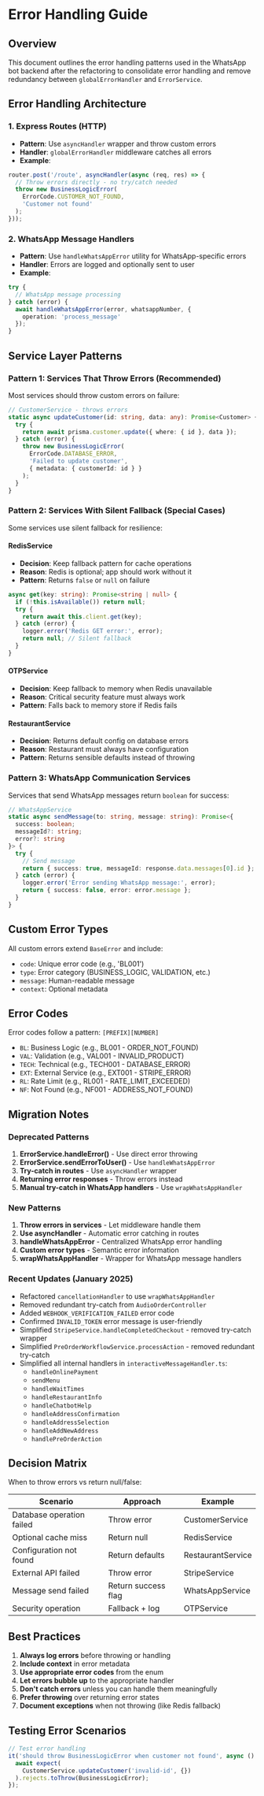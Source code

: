# Error Handling Guide

## Overview

This document outlines the error handling patterns used in the WhatsApp bot backend after the refactoring to consolidate error handling and remove redundancy between `globalErrorHandler` and `ErrorService`.

## Error Handling Architecture

### 1. Express Routes (HTTP)
- **Pattern**: Use `asyncHandler` wrapper and throw custom errors
- **Handler**: `globalErrorHandler` middleware catches all errors
- **Example**:
```typescript
router.post('/route', asyncHandler(async (req, res) => {
  // Throw errors directly - no try/catch needed
  throw new BusinessLogicError(
    ErrorCode.CUSTOMER_NOT_FOUND,
    'Customer not found'
  );
}));
```

### 2. WhatsApp Message Handlers
- **Pattern**: Use `handleWhatsAppError` utility for WhatsApp-specific errors
- **Handler**: Errors are logged and optionally sent to user
- **Example**:
```typescript
try {
  // WhatsApp message processing
} catch (error) {
  await handleWhatsAppError(error, whatsappNumber, {
    operation: 'process_message'
  });
}
```

## Service Layer Patterns

### Pattern 1: Services That Throw Errors (Recommended)
Most services should throw custom errors on failure:

```typescript
// CustomerService - throws errors
static async updateCustomer(id: string, data: any): Promise<Customer> {
  try {
    return await prisma.customer.update({ where: { id }, data });
  } catch (error) {
    throw new BusinessLogicError(
      ErrorCode.DATABASE_ERROR,
      'Failed to update customer',
      { metadata: { customerId: id } }
    );
  }
}
```

### Pattern 2: Services With Silent Fallback (Special Cases)
Some services use silent fallback for resilience:

#### RedisService
- **Decision**: Keep fallback pattern for cache operations
- **Reason**: Redis is optional; app should work without it
- **Pattern**: Returns `false` or `null` on failure
```typescript
async get(key: string): Promise<string | null> {
  if (!this.isAvailable()) return null;
  try {
    return await this.client.get(key);
  } catch (error) {
    logger.error('Redis GET error:', error);
    return null; // Silent fallback
  }
}
```

#### OTPService
- **Decision**: Keep fallback to memory when Redis unavailable
- **Reason**: Critical security feature must always work
- **Pattern**: Falls back to memory store if Redis fails

#### RestaurantService
- **Decision**: Returns default config on database errors
- **Reason**: Restaurant must always have configuration
- **Pattern**: Returns sensible defaults instead of throwing

### Pattern 3: WhatsApp Communication Services
Services that send WhatsApp messages return `boolean` for success:

```typescript
// WhatsAppService
static async sendMessage(to: string, message: string): Promise<{ 
  success: boolean; 
  messageId?: string; 
  error?: string 
}> {
  try {
    // Send message
    return { success: true, messageId: response.data.messages[0].id };
  } catch (error) {
    logger.error('Error sending WhatsApp message:', error);
    return { success: false, error: error.message };
  }
}
```

## Custom Error Types

All custom errors extend `BaseError` and include:
- `code`: Unique error code (e.g., 'BL001')
- `type`: Error category (BUSINESS_LOGIC, VALIDATION, etc.)
- `message`: Human-readable message
- `context`: Optional metadata

## Error Codes

Error codes follow a pattern: `[PREFIX][NUMBER]`
- `BL`: Business Logic (e.g., BL001 - ORDER_NOT_FOUND)
- `VAL`: Validation (e.g., VAL001 - INVALID_PRODUCT)
- `TECH`: Technical (e.g., TECH001 - DATABASE_ERROR)
- `EXT`: External Service (e.g., EXT001 - STRIPE_ERROR)
- `RL`: Rate Limit (e.g., RL001 - RATE_LIMIT_EXCEEDED)
- `NF`: Not Found (e.g., NF001 - ADDRESS_NOT_FOUND)

## Migration Notes

### Deprecated Patterns
1. **ErrorService.handleError()** - Use direct error throwing
2. **ErrorService.sendErrorToUser()** - Use `handleWhatsAppError`
3. **Try-catch in routes** - Use `asyncHandler` wrapper
4. **Returning error responses** - Throw errors instead
5. **Manual try-catch in WhatsApp handlers** - Use `wrapWhatsAppHandler`

### New Patterns
1. **Throw errors in services** - Let middleware handle them
2. **Use asyncHandler** - Automatic error catching in routes
3. **handleWhatsAppError** - Centralized WhatsApp error handling
4. **Custom error types** - Semantic error information
5. **wrapWhatsAppHandler** - Wrapper for WhatsApp message handlers

### Recent Updates (January 2025)
- Refactored `cancellationHandler` to use `wrapWhatsAppHandler`
- Removed redundant try-catch from `AudioOrderController`
- Added `WEBHOOK_VERIFICATION_FAILED` error code
- Confirmed `INVALID_TOKEN` error message is user-friendly
- Simplified `StripeService.handleCompletedCheckout` - removed try-catch wrapper
- Simplified `PreOrderWorkflowService.processAction` - removed redundant try-catch
- Simplified all internal handlers in `interactiveMessageHandler.ts`:
  - `handleOnlinePayment`
  - `sendMenu`
  - `handleWaitTimes`
  - `handleRestaurantInfo`
  - `handleChatbotHelp`
  - `handleAddressConfirmation`
  - `handleAddressSelection`
  - `handleAddNewAddress`
  - `handlePreOrderAction`

## Decision Matrix

When to throw errors vs return null/false:

| Scenario | Approach | Example |
|----------|----------|---------|
| Database operation failed | Throw error | CustomerService |
| Optional cache miss | Return null | RedisService |
| Configuration not found | Return defaults | RestaurantService |
| External API failed | Throw error | StripeService |
| Message send failed | Return success flag | WhatsAppService |
| Security operation | Fallback + log | OTPService |

## Best Practices

1. **Always log errors** before throwing or handling
2. **Include context** in error metadata
3. **Use appropriate error codes** from the enum
4. **Let errors bubble up** to the appropriate handler
5. **Don't catch errors** unless you can handle them meaningfully
6. **Prefer throwing** over returning error states
7. **Document exceptions** when not throwing (like Redis fallback)

## Testing Error Scenarios

```typescript
// Test error handling
it('should throw BusinessLogicError when customer not found', async () => {
  await expect(
    CustomerService.updateCustomer('invalid-id', {})
  ).rejects.toThrow(BusinessLogicError);
});
```